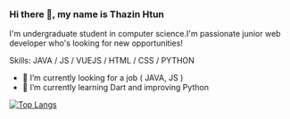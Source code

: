 ### Hi there 👋, my name is Thazin Htun

I'm undergraduate student in computer science.I'm passionate junior web developer who's looking for new opportunities! 

Skills: JAVA / JS / VUEJS / HTML / CSS / PYTHON

- 🔭 I’m currently looking for a job ( JAVA, JS )
- 🌱 I’m currently learning Dart and improving Python 

[![Top Langs](https://github-readme-stats.vercel.app/api/top-langs/?username=thaxinhtun)](https://github.com/anuraghazra/github-readme-stats)

